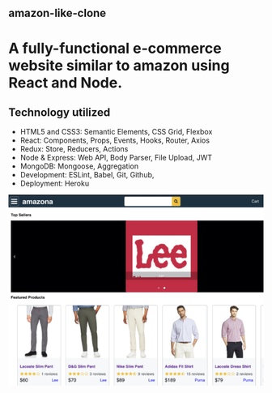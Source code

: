 ## amazon-like-clone
# A fully-functional e-commerce website similar to amazon using React and Node.

## Technology utilized

- HTML5 and CSS3: Semantic Elements, CSS Grid, Flexbox
- React: Components, Props, Events, Hooks, Router, Axios
- Redux: Store, Reducers, Actions
- Node & Express: Web API, Body Parser, File Upload, JWT
- MongoDB: Mongoose, Aggregation
- Development: ESLint, Babel, Git, Github,
- Deployment: Heroku

![amazona-app](/template/images/capture.png)

